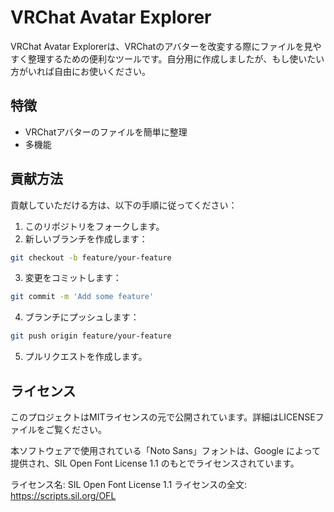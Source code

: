 # VRChat Avatar Explorer

VRChat Avatar Explorerは、VRChatのアバターを改変する際にファイルを見やすく整理するための便利なツールです。自分用に作成しましたが、もし使いたい方がいれば自由にお使いください。

## 特徴

- VRChatアバターのファイルを簡単に整理
- 多機能

## 貢献方法

貢献していただける方は、以下の手順に従ってください：

1. このリポジトリをフォークします。
2. 新しいブランチを作成します：
```sh
git checkout -b feature/your-feature
```
3. 変更をコミットします：
```sh
git commit -m 'Add some feature'
```
4. ブランチにプッシュします：
```sh
git push origin feature/your-feature
```
5. プルリクエストを作成します。

## ライセンス

このプロジェクトはMITライセンスの元で公開されています。詳細はLICENSEファイルをご覧ください。

本ソフトウェアで使用されている「Noto Sans」フォントは、Google によって提供され、SIL Open Font License 1.1 のもとでライセンスされています。

ライセンス名: SIL Open Font License 1.1
ライセンスの全文: https://scripts.sil.org/OFL
